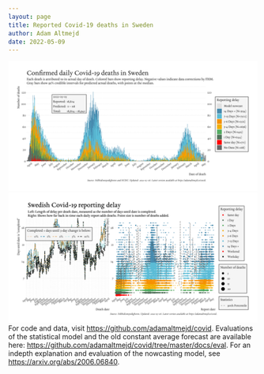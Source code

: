 ```yaml
---
layout: page
title: Reported Covid-19 deaths in Sweden
author: Adam Altmejd
date: 2022-05-09
---
```


![Graph of Swedish Covid-19 deaths with reporting delay.](deaths_lag_sweden_2022-05-09.png "Swedish Covid-19 deaths.")
![Graph of Swedish Covid-19 reporting delay in daily deaths.](lag_trend_sweden_2022-05-09.png "Trend in Swedish Covid-19 mortality reporting delay.")
For code and data, visit <https://github.com/adamaltmejd/covid>.
Evaluations of the statistical model and the old constant average forecast are available here: <https://github.com/adamaltmejd/covid/tree/master/docs/eval>.
For an indepth explanation and evaluation of the nowcasting model, see <https://arxiv.org/abs/2006.06840>.
